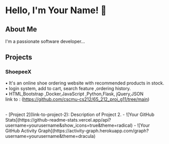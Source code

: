 # Hello, I'm Your Name! 👋

## About Me
I'm a passionate software developer...

## Projects
### ShoepeeX <br>
• It's an online shoe ordering website with recommended products in stock.<br>
• login system, add to cart, search feature ,ordering history.<br>
• HTML,Bootstrap ,Docker,JavaScript ,Python,Flask, jQuery,JSON<br>
link to : (https://github.com/cscmu-cs212/65_212_proj_g11/tree/main)<br>

<br>
- [Project 2](link-to-project-2): Description of Project 2.
- ![Your GitHub Stats](https://github-readme-stats.vercel.app/api?username=yourusername&show_icons=true&theme=radical)
- ![Your GitHub Activity Graph](https://activity-graph.herokuapp.com/graph?username=yourusername&theme=dracula)


